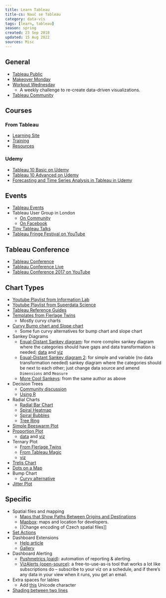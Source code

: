 ```yaml
---
title: Learn Tableau
title-cs: Nauč se Tableau
category: data-vis
tags: [learn, tableau]
season: spring
created: 23 Sep 2018
updated: 15 Aug 2022
sources: Misc
---
```


## General
* [Tableau Public](https://public.tableau.com/en-gb/gallery)
* [Makeover Monday](https://www.makeovermonday.co.uk/)
* [Workout Wednesday](http://www.workout-wednesday.com/)
	* A weekly challenge to re-create data-driven visualizations.
* [Tableau Community](https://www.tableau.com/community)

## Courses
### From Tableau
* [Learning Site](https://www.tableau.com/learn)
* [Training](https://www.tableau.com/learn/classroom)
* [Resources](https://www.tableau.com/trial-resources)

### Udemy
* [Tableau 10 Basic on Udemy](https://www.udemy.com/tableau10/)
* [Tableau 10 Advanced on Udemy](https://www.udemy.com/tableau10-advanced/learn/v4/overview)
* [Forecasting and Time Series Analysis in Tableau in Udemy](https://www.udemy.com/forecasting-and-time-series-analysis-in-tableau/)

## Events
* [Tableau Events](https://www.tableau.com/community/events)
* Tableau User Group in London
	* [On Community](https://community.tableau.com/groups/london/content)
	* [On Facebook](https://tableaulondontug.facebook.com/)
* [Tiny Tableau Talks](http://tinytableautalks.com/events/)
* [Tableau Fringe Festival on YouTube](https://www.youtube.com/channel/UCYhaq6WGQPwCvrmDBktIH9g/videos)

## Tableau Conference
* [Tableau Conference](https://www.tableau.com/community/events/conference)
* [Tableau Conference Live](http://tclive.tableau.com/)
* [Tableau Conference 2017 on YouTube](https://www.youtube.com/playlist?list=PL_qx68DwhYA8hi22EeVgfxQLmDMDyd049)

## Chart Types
* [Youtube Playlist from Information Lab](https://www.youtube.com/playlist?list=PL_t5OlLHbVGxFSiWXUsEQrDPvFd1Nhxiu)
* [Youtube Playlist from Superdata Science](https://www.youtube.com/playlist?list=PLE50-dh6JzC450Hn6EjPM238yZUPs-RQ1)
* [Tableau Reference Guides](http://www.tableaureferenceguide.com/)
* [Templates from Flerlage Twins](https://www.flerlagetwins.com/search/label/Templates)
	* Mostly curvy charts
* [Curvy Bump chart and Slope chart](https://www.flerlagetwins.com/2019/03/curvy-bump-chart-slope-chart-template_27.html)
	* Some fun curvy alternatives for bump chart and slope chart
* Sankey Diagrams
	* [Equal-Distant Sankey diagram](https://www.flerlagetwins.com/2018/04/sankey-template.html): for more complex sankey diagram where the categories should have gaps and data transformation is needed; [data](../../assets/files/Equal-Width-Sankey-Template.xlsx) and [viz](../../assets/files/Equal-Width-Sankey-Template.twbx)
	* [Equal-Distant Sankey diagram 2](https://www.theinformationlab.co.uk/2018/03/09/build-sankey-diagram-tableau-without-data-prep-beforehand/): for simple and variable (no data transformation needed) sankey diagram where the categories should be next to each other; just change data source and amend `Dimensions` and `Measure`
	* [More Cool Sankeys](https://www.flerlagetwins.com/2019/04/more-sankey-templates.html): from the same author as above
* Decision Trees
	* [Community discussion](https://community.tableau.com/s/question/0D54T00000C5Q1ISAV/decision-trees-flow-diagrams-sankeys-in-tableau-here-is-a-solution-)
	* [Using R](https://boraberan.wordpress.com/2014/02/07/decision-trees-in-tableau-using-r/)
* Radial Charts
	* [Radial Bar Chart](https://www.flerlagetwins.com/2020/03/how-i-created-this-spiral-chartand-why.html)
	* [Spiral Heatmap](https://vizartpandey.com/tableau-introduction-to-spiral-heatmap/)
	* [Spiral Bubbles](https://questionsindataviz.com/2017/01/17/how-did-i-create-the-spiral-chart/)
	* [Tree Ring](https://thedataduo.com/2016/05/16/what-the-heck-is-a-tree-ring/)
* [Simple Beeswarm Plot](https://www.flerlagetwins.com/2020/11/beeswarm.html)
* [Proportion Plot](https://www.flerlagetwins.com/2021/02/proportion-plot.html)
	* [data](../../assets/files/Proportion-Plot-Template.xlsx) and [viz](../../assets/files/Proportion-Plot-Template.twbx)
* Ternary Plot
	* [From Flerlage Twins](https://www.flerlagetwins.com/2019/08/ternary.html)
	* [From Tableau Magic](https://tableaumagic.com/creating-ternary-plots-in-tableau/)
	* [viz](../../assets/files/Ternary-Plot.twbx)
* [Trelis Chart](https://www.vizwiz.com/2021/02/trellis-chart.html)
* [Dots on a Map](https://www.vizwiz.com/2020/10/dots-on-a-map.html)
* Bump Chart
	* [Curvy alternative](https://www.flerlagetwins.com/2019/03/curvy-bump-chart-slope-chart-template_27.html)
* [Jitter Plot](https://www.thedataschool.co.uk/michael-mcfadden/tableau-tutorials-build-jitter-plot)

## Specific
* Spatial files and mapping
    * [Maps that Show Paths Between Origins and Destinations](https://onlinehelp.tableau.com/current/pro/desktop/en-us/maps_howto_origin_destination.html)
	* [Mapbox](https://www.mapbox.com/): maps and location for developers.
	* [[Change encoding of Czech spatial files]]
* [Set Actions](https://www.artofthevizable.com/?mc_cid=75e8be54c0&mc_eid=6253eeeab0)
* Dashboard Extensions
	* [Help article](https://help.tableau.com/current/pro/desktop/en-gb/dashboard_extensions.htm)
	* [Gallery](https://extensiongallery.tableau.com/extensions?version=2020.3&per-page=50)
* Dashboard Alerting
	* [Pushmetrics (paid)](https://pushmetrics.io/): automation of reporting & alerting.
	* [VizAlerts (open-source)](https://community.tableau.com/s/group/0F94T000000gQijSAE/vizalerts): a free-to-use-as-is tool that works a lot like subscriptions do – subscribe to your viz on a schedule, and if there’s any data in your view when it runs, you get an email.
* Extra spaces for lables
	* Add [this](https://www.compart.com/en/unicode/U+2800) Unicode character
* [Shading between two lines](http://www.datatableauandme.com/2017/08/how-to-shade-between-2-lines-in-tableau.html)
